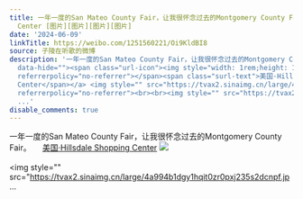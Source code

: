 ```yaml
---
title: 一年一度的San Mateo County Fair，让我很怀念过去的Montgomery County Fair。 美国·Hillsdale Shopping
  Center [图片][图片][图片][图片]
date: '2024-06-09'
linkTitle: https://weibo.com/1251560221/Oi9KldBI8
source: 子陵在听歌的微博
description: '一年一度的San Mateo County Fair，让我很怀念过去的Montgomery County Fair。 <a href="http://weibo.com/p/100101B2094252D66BABFD479D"
  data-hide=""><span class="url-icon"><img style="width: 1rem;height: 1rem" src="https://h5.sinaimg.cn/upload/2015/09/25/3/timeline_card_small_location_default.png"
  referrerpolicy="no-referrer"></span><span class="surl-text">美国·Hillsdale Shopping
  Center</span></a> <img style="" src="https://tvax2.sinaimg.cn/large/4a994b1dgy1hqit0xftwwj235s2dcqv8.jpg"
  referrerpolicy="no-referrer"><br><br><img style="" src="https://tvax2.sinaimg.cn/large/4a994b1dgy1hqit0zr0pxj235s2dcnpf.jp
  ...'
disable_comments: true
---
```

一年一度的San Mateo County Fair，让我很怀念过去的Montgomery County Fair。 <a href="http://weibo.com/p/100101B2094252D66BABFD479D" data-hide=""><span class="url-icon"><img style="width: 1rem;height: 1rem" src="https://h5.sinaimg.cn/upload/2015/09/25/3/timeline_card_small_location_default.png" referrerpolicy="no-referrer"></span><span class="surl-text">美国·Hillsdale Shopping Center</span></a> <img style="" src="https://tvax2.sinaimg.cn/large/4a994b1dgy1hqit0xftwwj235s2dcqv8.jpg" referrerpolicy="no-referrer"><br><br><img style="" src="https://tvax2.sinaimg.cn/large/4a994b1dgy1hqit0zr0pxj235s2dcnpf.jp ...